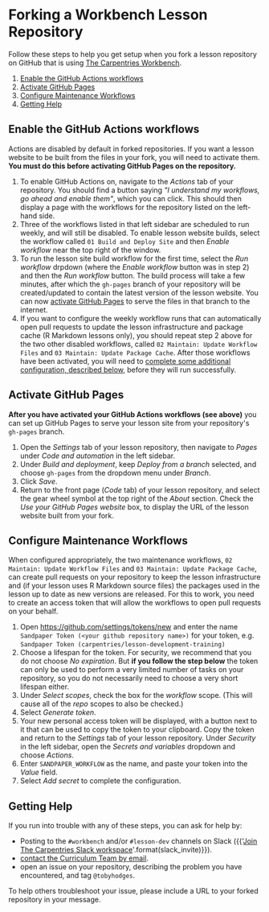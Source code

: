 # Forking a Workbench Lesson Repository
Follow these steps to help you get setup when you fork a lesson repository on GitHub that is using [The Carpentries Workbench](https://carpentries.github.io/workbench/).

1. [Enable the GitHub Actions workflows](#enable-the-github-actions-workflows)
1. [Activate GitHub Pages](#activate-github-pages)
1. [Configure Maintenance Workflows](#configure-maintenance-workflows)
1. [Getting Help](#getting-help)

## Enable the GitHub Actions workflows
Actions are disabled by default in forked repositories. 
If you want a lesson website to be built from the files in your fork, you will need to activate them.
**You must do this before activating GitHub Pages on the repository.**

1. To enable GitHub Actions on, navigate to the _Actions_ tab of your repository. 
You should find a button saying _"I understand my workflows, go ahead and enable them"_, which you can click.
This should then display a page with the workflows for the repository listed on the left-hand side.
2. Three of the workflows listed in that left sidebar are scheduled to run weekly, and will still be disabled.
To enable lesson website builds, select the workflow called `01 Build and Deploy Site` and then _Enable workflow_ near the top right of the window.
3. To run the lesson site build workflow for the first time, select the _Run workflow_ drpdown (where the _Enable workflow_ button was in step 2) and then the _Run workflow_ button.
The build process will take a few minutes, after which the `gh-pages` branch of your repository will be created/updated to contain the latest version of the lesson website.
You can now [activate GitHub Pages](#activate-github-pages) to serve the files in that branch to the internet.
4. If you want to configure the weekly workflow runs that can automatically open pull requests to update the lesson infrastructure and package cache (R Markdown lessons only), you should repeat step 2 above for the two other disabled workflows, called `02 Maintain: Update Workflow Files` and `03 Maintain: Update Package Cache`.
After those workflows have been activated, you will need to [complete some additional configuration, described below](#configure-maintenance-workflows), before they will run successfully.


## Activate GitHub Pages
**After you have activated your GitHub Actions workflows (see above)** you can set up GitHub Pages to serve your lesson site from your repository's `gh-pages` branch.

1. Open the _Settings_ tab of your lesson repository, then navigate to _Pages_ under _Code and automation_ in the left sidebar.
2. Under _Build and deployment_, keep _Deploy from a branch_ selected, and choose `gh-pages` from the dropdown menu under _Branch_.
3. Click _Save_.
4. Return to the front page (_Code_ tab) of your lesson repository, and select the gear wheel symbol at the top right of the _About_ section.
Check the _Use your GitHub Pages website_ box, to display the URL of the lesson website built from your fork.


## Configure Maintenance Workflows
When configured appropriately, the two maintenance workflows, `02 Maintain: Update Workflow Files` and `03 Maintain: Update Package Cache`, can create pull requests on your repository to keep the lesson infrastructure and (if your lesson uses R Markdown source files) the packages used in the lesson up to date as new versions are released. 
For this to work, you need to create an access token that will allow the workflows to open pull requests on your behalf.

1. Open <https://github.com/settings/tokens/new> and enter the name `Sandpaper Token (<your github repository name>)` for your token, e.g. `Sandpaper Token (carpentries/lesson-development-training)`
1. Choose a lifespan for the token. 
For security, we recommend that you do not choose _No expiration_. But **if you follow the step below** the token can only be used to perform a very limited number of tasks on your repository, so you do not necessarily need to choose a very short lifespan either.
1. Under _Select scopes_, check the box for the _workflow_ scope. (This will cause all of the _repo_ scopes to also be checked.)
1. Select _Generate token_.
1. Your new personal access token will be displayed, with a button next to it that can be used to copy the token to your clipboard. 
Copy the token and return to the _Settings_ tab of your lesson repository.
Under _Security_ in the left sidebar, open the _Secrets and variables_ dropdown and choose _Actions_.
1. Enter `SANDPAPER_WORKFLOW` as the name, and paste your token into the _Value_ field.
1. Select _Add secret_ to complete the configuration.

## Getting Help
If you run into trouble with any of these steps, you can ask for help by:

* Posting to the `#workbench` and/or `#lesson-dev` channels on Slack ({{'[Join The Carpentries Slack workspace]({})'.format(slack_invite)}}).
* [contact the Curriculum Team by email](mailto:curriculum@carpentries.org).
* open an issue on your repository, describing the problem you have encountered, and tag `@tobyhodges`.

To help others troubleshoot your issue, please include a URL to your forked repository in your message.
